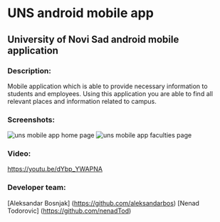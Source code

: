 # UNS android mobile app
## University of Novi Sad android mobile application

### Description:
Mobile application which is able to provide necessary information to students and employees. Using this application you are able to find all relevant places and information related to campus. 

### Screenshots:
![uns mobile app home page](https://cloud.githubusercontent.com/assets/15141614/25685675/743c95be-3069-11e7-9e75-ce21f5bc4c1e.png)
![uns mobile app faculties page](https://cloud.githubusercontent.com/assets/15141614/25685676/743f29dc-3069-11e7-90e1-938a6e1666ed.png)

### Video:
https://youtu.be/dYbp_YWAPNA

### Developer team:
  [Aleksandar Bosnjak] (https://github.com/aleksandarbos)
  [Nenad Todorovic] (https://github.com/nenadTod)
